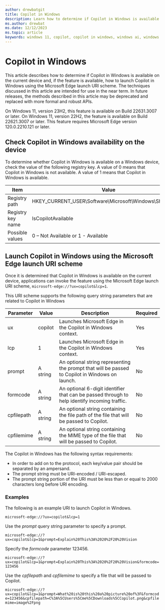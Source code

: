 ```yaml
---
author: drewbatgit
title: Copilot in Windows
description: Learn how to determine if Copilot in Windows is available on the current device and launch it using the Microsoft Edge launch URI scheme.
ms.author: drewbat
ms.date: 12/12/2023
ms.topic: article
keywords: windows 11, copilot, copilot in windows, windows ai, windows ml, winml, windows machine learning
---
```


# Copilot in Windows

This article describes how to determine if Copilot in Windows is available on the current device and, if the feature is available, how to launch Copilot in Windows using the Microsoft Edge launch URI scheme. The techniques discussed in this article are intended for use in the near term. In future releases, the methods described in this article may be deprecated and replaced with more formal and robust APIs.

On Windows 11, version 23H2, this feature is available on Build 22631.3007 or later. On Windows 11, version 22H2, the feature is available on Build 22621.3007 or later. This feature requires Microsoft Edge version 120.0.2210.121 or later.

## Check Copilot in Windows availability on the device

To determine whether Copilot in Windows is available on a Windows device, check the value of the following registry key. A value of 0 means that Copilot in Windows is not available. A value of 1 means that Copilot in Windows is available.

| Item | Value |
|------|-------|
| Registry path | HKEY_CURRENT_USER\Software\Microsoft\Windows\Shell\Copilot |
| Registry key name | IsCopilotAvailable |
| Possible values | 0 – Not Available or 1 - Available |

## Launch Copilot in Windows using the Microsoft Edge launch URI scheme

Once it is determined that Copilot in Windows is available on the current device, applications can invoke the feature using the Microsoft Edge launch URI scheme, `microsoft-edge://?ux=copilot&lcp=1`.

This URI scheme supports the following query string parameters that are related to Copilot in Windows

| Parameter | Value | Description | Required |
|-----------|-------|-------------|----------|
| ux        | copilot | Launches Microsoft Edge in the Copilot in Windows context. | Yes |
| lcp       | 1 | Launches Microsoft Edge in the Copilot in Windows context. | Yes |
| prompt    | A string | An optional string representing the prompt that will be passed to Copilot in Windows on launch. | No |
| formcode  | A string | An optional 6-digit identifier that can be passed through to help identify incoming traffic. | No |
| cpfilepath  | A string | An optional string containing the file path of the file that will be passed to Copilot. | No |
| cpfilemime  | A string | An optional string containing the MIME type of the file that will be passed to Copilot.  | No |

The Copilot in Windows has the following syntax requirements:

- In order to add on to the protocol, each key/value pair should be separated by an ampersand.
- The prompt string must be URI-encoded / URI-escaped.
- The prompt string portion of the URI must be less than or equal to 2000 characters long before URI encoding.

### Examples


The following is an example URI to launch Copilot in Windows.

`microsoft-edge://?ux=copilot&lcp=1`

Use the *prompt* query string parameter to specify a prompt.

`microsoft-edge://?ux=copilot&lcp=1&prompt=Explain%20This%3A%2020%2F20%20Vision`

Specify the *formcode* parameter 123456.

`microsoft-edge://?ux=copilot&lcp=1&prompt=Explain%20This%3A%2020%2F20%20Vision&formcode=123456`

Use the *cpfilepath* and *cpfilemime* to specify a file that will be passed to Copilot.

`microsoft-edge://?ux=copilot&lcp=1&prompt=What%20is%20this%20a%20picture%20of%3F&formcode=123456&cpfilepath=C%3A%5CUsers%5Cme%5CDownloads%5CCopilot.png&cpfilemime=image%2Fpng`
